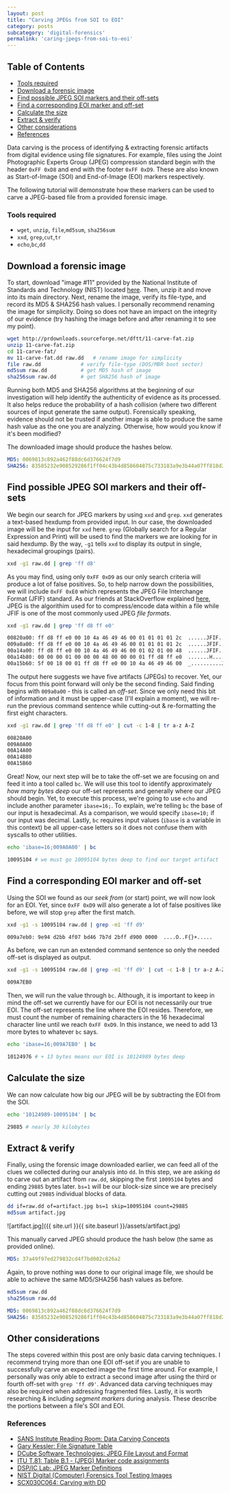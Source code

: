 ```yaml
---
layout: post
title: "Carving JPEGs from SOI to EOI"
category: posts
subcategory: 'digital-forensics'
permalink: 'caring-jpegs-from-soi-to-eoi'
---
```


## Table of Contents
* [Tools required](#tools-required)
* [Download a forensic image](#donwload-a-forensic-image)
* [Find possible JPEG SOI markers and their off-sets](#find-possible-jpeg-soi-markers-and-their-offsets)
* [Find a corresponding EOI marker and off-set](#find-a-corrresponding-eoi-marker-and-offset)
* [Calculate the size](#calculate-the-size)
* [Extract & verify](#extract-verify)
* [Other considerations](#other-considerations)
* [References](#references)

Data carving is the process of identifying & extracting forensic artifacts from digital evidence using file signatures. For example, files using the Joint Photographic Experts Group (JPEG) compression standard begin with the header `0xFF 0xD8` and end with the footer `0xFF 0xD9`. These are also known as Start-of-Image (SOI) and End-of-Image (EOI) markers respectively. 

The following tutorial will demonstrate how these markers can be used to carve a JPEG-based file from a provided forensic image. 

### Tools required
* `wget`, `unzip`, `file`,`md5sum`, `sha256sum`
* `xxd`, `grep`,`cut`,`tr`
* `echo`,`bc`,`dd`

## Download a forensic image
To start, download "image #11" provided by the National Institute of Standards and Technology (NIST) located [here](http://dftt.sourceforge.net/test11/index.html). Then, unzip it and move into its main directory. Next, rename the image, verify its file-type, and record its MD5 & SHA256 hash values. I personally recommend renaming the image for simplicity. Doing so does not have an impact on the integrity of our evidence (try hashing the image before and after renaming it to see my point).  
```bash
wget http://prdownloads.sourceforge.net/dftt/11-carve-fat.zip
unzip 11-carve-fat.zip
cd 11-carve-fat/
mv 11-carve-fat.dd raw.dd	# rename image for simplicity
file raw.dd 			# verify file-type (DOS/MBR boot sector)
md5sum raw.dd			# get MD5 hash of image
sha256sum raw.dd		# get SHA256 hash of image
```
Running both MD5 and SHA256 algorithms at the beginning of our investigation will help identify the authenticity of evidence as its processed. It also helps reduce the probability of a hash collision (where two different sources of input generate the same output). Forensically speaking, evidence should not be trusted if another image is able to produce the same hash value as the one you are analyzing. Otherwise, how would you know if it's been modified? 

The downloaded image should produce the hashes below.  
```yaml
MD5: 0069813c892a462f88dc6d376624f7d9
SHA256: 83585232e908529286f1ff04c43b4d858604875c733183a9e3b44a07ff818d26
```

## Find possible JPEG SOI markers and their off-sets
We begin our search for JPEG markers by using `xxd` and `grep`. `xxd` generates a text-based hexdump from provided input. In our case, the downloaded image will be the input for `xxd` here. `grep` (Globally search for a Regular Expression and Print) will be used to find the markers we are looking for in said hexdump. By the way, `-g1` tells `xxd` to display its output in single, hexadecimal groupings (pairs). 
```bash
xxd -g1 raw.dd | grep 'ff d8'
```
As you may find, using only `0xFF 0xD9` as our only search criteria will produce a lot of false positives. So, to help narrow down the possibilities, we will include `0xFF 0xE0` which represents the JPEG File Interchange Format (JFIF) standard. As our friends at StackOverflow explained [here](https://stackoverflow.com/questions/1427623/are-all-jpeg-files-jfif), JPEG is the algorithim used for to compress/encode data within a file while JFIF is one of the most commonly used JPEG *file formats*. 
```bash
xxd -g1 raw.dd | grep 'ff d8 ff e0'
```
```bash
00820a00: ff d8 ff e0 00 10 4a 46 49 46 00 01 01 01 01 2c  ......JFIF.....,
009a0a00: ff d8 ff e0 00 10 4a 46 49 46 00 01 01 01 01 2c  ......JFIF.....,
00a14a00: ff d8 ff e0 00 10 4a 46 49 46 00 01 02 01 00 48  ......JFIF.....H
00a14b80: 00 00 00 01 00 00 00 48 00 00 00 01 ff d8 ff e0  .......H........
00a15b60: 5f 00 18 00 01 ff d8 ff e0 00 10 4a 46 49 46 00  _..........JFIF.
```
The output here suggests we have five artifacts (JPEGs) to recover. Yet, our focus from this point forward will only be the second finding. Said finding begins with `009a0a00` - this is called an *off-set*. Since we only need this bit of information and it must be upper-case (I'll explain a moment), we will re-run the previous command sentence while cutting-out & re-formatting the first eight characters.
```bash
xxd -g1 raw.dd | grep 'ff d8 ff e0' | cut -c 1-8 | tr a-z A-Z
```
```bash
00820A00
009A0A00
00A14A00
00A14B80
00A15B60
```
Great! Now, our next step will be to take the off-set we are focusing on and feed it into a tool called `bc`. We will use this tool to identify approximately *how many bytes deep* our off-set represents and generally where our JPEG should begin. Yet, to execute this process, we're going to use `echo` and include another parameter `ibase=16;`. To explain, we're telling `bc` the base of our input is hexadecimal. As a comparison, we would specify `ibase=10;` if our input was decimal. Lastly, `bc` requires input values (`ibase` is a variable in this context) be all upper-case letters so it does not confuse them with syscalls to other utilities. 
```bash
echo 'ibase=16;009A0A00' | bc
```
```bash
10095104 # we must go 10095104 bytes deep to find our target artifact
```

## Find a corresponding EOI marker and off-set
Using the SOI we found as our *seek from* (or start) point, we will now look for an EOI. Yet, since `0xFF 0xD9` will also generate a lot of false positives like before, we will stop `grep` after the first match.
```bash
xxd -g1 -s 10095104 raw.dd | grep -m1 'ff d9'
```
```bash
009a7eb0: 9e94 d2bb 4f07 bd46 7b7d 2bff d900 0000  ....O..F{}+.....
```
As before, we can run an extended command sentence so only the needed off-set is displayed as output. 
```bash
xxd -g1 -s 10095104 raw.dd | grep -m1 'ff d9' | cut -c 1-8 | tr a-z A-Z
```
```bash
009A7EB0
```
Then, we will run the value through `bc`. Although, it is important to keep in mind the off-set we currently have for our EOI is not necessarily our true EOI. The off-set represents the line where the EOI resides. Therefore, we must count the number of remaining characters in the 16 hexadecimal character line until we reach `0xFF 0xD9`. In this instance, we need to add 13 more bytes to whatever `bc` says.
```bash
echo 'ibase=16;009A7EB0' | bc
```
```bash
10124976 # + 13 bytes means our EOI is 10124989 bytes deep
```

## Calculate the size
We can now calculate how big our JPEG will be by subtracting the EOI from the SOI. 
```bash
echo '10124989-10095104' | bc
```
```bash
29885 # nearly 30 kilobytes
```

## Extract & verify
Finally, using the forensic image downloaded earlier, we can feed all of the clues we collected during our analysis into `dd`. In this step, we are asking `dd` to carve out an artifact from `raw.dd`, skipping the first `10095104` bytes and ending `29885` bytes later. `bs=1` will be our block-size since we are precisely cutting out `29885` individual blocks of data.
```bash
dd if=raw.dd of=artifact.jpg bs=1 skip=10095104 count=29885
md5sum artifact.jpg
```
![artifact.jpg]({{ site.url }}{{ site.baseurl }}/assets/artifact.jpg)<br>

This manually carved JPEG should produce the hash below (the same as provided online). 
```yaml
MD5: 37a49f97ed279832cd4f7bd002c826a2
```
Again, to prove nothing was done to our original image file, we should be able to achieve the same MD5/SHA256 hash values as before. 
```bash
md5sum raw.dd
sha256sum raw.dd
```
```yaml
MD5: 0069813c892a462f88dc6d376624f7d9
SHA256: 83585232e908529286f1ff04c43b4d858604875c733183a9e3b44a07ff818d26
```

## Other considerations
The steps covered within this post are only basic data carving techniques. I recommend trying more than one EOI off-set if you are unable to successfully carve an expected image the first time around. For example, I personally was only able to extract a second image after using the third or fourth off-set with `grep 'ff d9'`. Advanced data carving techniques may also be required when addressing fragmented files. Lastly, it is worth researching & including *segment markers* during analysis. These describe the portions between a file's SOI and EOI.

### References
* [SANS Institute Reading Room: Data Carving Concepts](https://www.sans.org/reading-room/whitepapers/forensics/data-carving-concepts-32969)
* [Gary Kessler: File Signature Table](https://www.garykessler.net/library/file_sigs.html)
* [DCube Software Technologies: JPEG File Layout and Format](http://vip.sugovica.hu/Sardi/kepnezo/JPEG%20File%20Layout%20and%20Format.htm) 
* [ITU T.81: Table B.1 - (JPEG) Marker code assignments](https://www.w3.org/Graphics/JPEG/itu-t81.pdf)
* [DSP/IC Lab: JPEG Marker Definitions](http://lad.dsc.ufcg.edu.br/multimidia/jpegmarker.pdf)
* [NIST Digital (Computer) Forensics Tool Testing Images](http://dftt.sourceforge.net/test11/index.html)
* [SCX030C064: Carving with DD](http://scx030c064.blogspot.com/2013/02/carving-with-dd.html?m=1)
